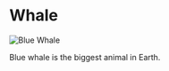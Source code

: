 # Whale

![Blue Whale](https://en.wikipedia.org/wiki/File:Anim1754_-_Flickr_-_NOAA_Photo_Library.jpg)

Blue whale is the biggest animal in Earth.